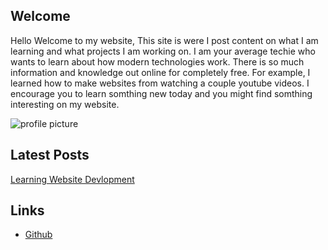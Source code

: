 ## Welcome

Hello Welcome to my website, This site is were I post content on what I am learning and what projects I am working on. I am your average techie who wants to learn about how modern technologies work. There is so much information and knowledge out online for completely free. For example, I learned how to make websites from watching a couple youtube videos. I encourage you to learn somthing new today and you might find somthing interesting on my website.

![profile picture](apple-touch-icon.png)

## Latest Posts

[Learning Website Devlopment](/posts/learningwebdev/) 

## Links

* [Github](https://github.com/YourAverageTechie)

